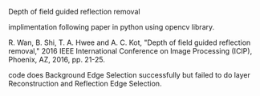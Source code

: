 Depth of field guided reflection removal
	
implimentation following paper in python using opencv library.

R. Wan, B. Shi, T. A. Hwee and A. C. Kot, "Depth of field guided reflection removal," 2016 IEEE International Conference on Image Processing (ICIP), Phoenix, AZ, 2016, pp. 21-25.

code does Background Edge Selection successfully but failed to do layer Reconstruction and Reflection Edge Selection.

		
